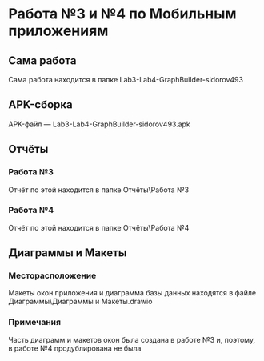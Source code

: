 # Работа №3 и №4 по Мобильным приложениям
## Сама работа
Сама работа находится в папке Lab3-Lab4-GraphBuilder-sidorov493
## APK-сборка
APK-файл — Lab3-Lab4-GraphBuilder-sidorov493.apk 
## Отчёты
### Работа №3
Отчёт по этой находится в папке Отчёты\Работа №3
### Работа №4
Отчёт по этой находится в папке Отчёты\Работа №4
## Диаграммы и Макеты
### Месторасположение
Макеты окон приложения и диаграмма базы данных находятся в файле Диаграммы\Диаграммы и Макеты.drawio 
### Примечания
Часть диаграмм и макетов окон была создана в работе №3 и, поэтому, в работе №4 продублирована не была